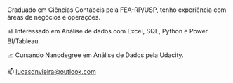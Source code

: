 ###  
Graduado em Ciências Contábeis pela FEA-RP/USP, tenho experiência com áreas de negócios e operações.

📊 Interessado em Análise de dados com Excel, SQL, Python e Power BI/Tableau.

📈 Cursando Nanodegree em Análise de Dados pela Udacity. 

📫 lucasdnvieira@outlook.com









<!--
**lucasnvieira/lucasnvieira** is a ✨ _special_ ✨ repository because its `README.md` (this file) appears on your GitHub profile.

Here are some ideas to get you started:

- 🔭 I’m currently working on ...
- 🌱 I’m currently learning ...
- 👯 I’m looking to collaborate on ...
- 🤔 I’m looking for help with ...
- 💬 Ask me about ...
- 📫 How to reach me: ...
- 😄 Pronouns: ...
- ⚡ Fun fact: ...
-->
